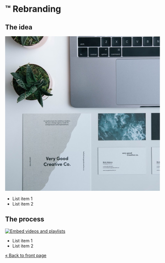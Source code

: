 # ™️ **Rebranding**

## **The idea**

![Rebranding](images/rebranding.png)

* List item 1
* List item 2

## **The process**

[![Embed videos and playlists](https://img.youtube.com/vi/lJIrF4YjHfQ/maxresdefault.jpg)](https://www.youtube.com/watch?v=lJIrF4YjHfQ)  

* List item 1
* List item 2

[« Back to front page](README.md)